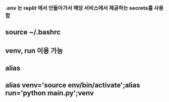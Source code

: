 ### .env 는 replit 에서 안돌아가서 해당 서비스에서 제공하는 secrets를 사용함
## source ~/.bashrc 
## venv, run 이용 가능
## alias
## alias venv='source env/bin/activate';alias run='python main.py';venv

